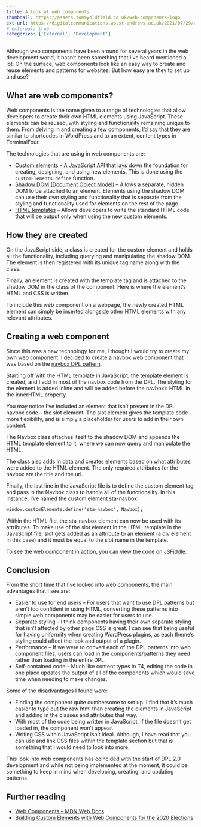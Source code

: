 ```yaml
---
title: A look at web components
thumbnail: https://assets.tommyoldfield.co.uk/web-components-logo
ext-url: https://digitalcommunications.wp.st-andrews.ac.uk/2021/07/29/a-look-at-web-components/
# external: true
categories: ['External', 'Development']
---
```


Although web components have been around for several years in the web development world, it hasn’t been something that I’ve heard mentioned a lot. On the surface, web components look like an easy way to create and reuse elements and patterns for websites. But how easy are they to set up and use?

## What are web components?

Web components is the name given to a range of technologies that allow developers to create their own HTML elements using JavaScript. These elements can be reused, with styling and functionality remaining unique to them. From delving in and creating a few components, I’d say that they are similar to shortcodes in WordPress and to an extent, content types in TerminalFour.

The technologies that are using in web components are:

- [Custom elements](https://developer.mozilla.org/en-US/docs/Web/Web_Components/Using_custom_elements) – A JavaScript API that lays down the foundation for creating, designing, and using new elements. This is done using the `customElements.define` function.
- [Shadow DOM (Document Object Model)](https://developer.mozilla.org/en-US/docs/Web/Web_Components/Using_shadow_DOM) – Allows a separate, hidden DOM to be attached to an element. Elements using the shadow DOM can use their own styling and functionality that is separate from the styling and functionality used for elements on the rest of the page.
- [HTML templates](https://developer.mozilla.org/en-US/docs/Web/Web_Components/Using_templates_and_slots) – Allows developers to write the standard HTML code that will be output only when using the new custom elements.

## How they are created

On the JavaScript side, a class is created for the custom element and holds all the functionality, including querying and manipulating the shadow DOM. The element is then registered with its unique tag name along with the class.

Finally, an element is created with the template tag and is attached to the shadow DOM in the class of the component. Here is where the element’s HTML and CSS is written.

To include this web component on a webpage, the newly created HTML element can simply be inserted alongside other HTML elements with any relevant attributes.

## Creating a web component

Since this was a new technology for me, I thought I would try to create my own web component. I decided to create a navbox web component that was based on the [navbox DPL pattern](https://www.st-andrews.ac.uk/dpl/1.26.0/patterns/navbox/index.html).

Starting off with the HTML template in JavaScript, the template element is created, and I add in most of the navbox code from the DPL. The styling for the element is added inline and will be added before the navbox’s HTML in the innerHTML property.


You may notice I’ve included an element that isn’t present in the DPL navbox code – the slot element. The slot element gives the template code more flexibility, and is simply a placeholder for users to add in their own content.

The Navbox class attaches itself to the shadow DOM and appends the HTML template element to it, where we can now query and manipulate the HTML.

The class also adds in data and creates elements based on what attributes were added to the HTML element. The only required attributes for the navbox are the title and the url.

Finally, the last line in the JavaScript file is to define the custom element tag and pass in the Navbox class to handle all of the functionality. In this instance, I’ve named the custom element sta-navbox.

`window.customElements.define('sta-navbox', Navbox);`

Within the HTML file, the sta-navbox element can now be used with its attributes. To make use of the slot element in the HTML template in the JavaScript file, slot gets added as an attribute to an element (a div element in this case) and it must be equal to the slot name in the template.

To see the web component in action, you can [view the code on JSFiddle](https://jsfiddle.net/beysfr0v/).

## Conclusion


From the short time that I’ve looked into web components, the main advantages that I see are:

- Easier to use for end users – For users that want to use DPL patterns but aren’t too confident in using HTML, converting these patterns into simple web components may be easier for users to use.
- Separate styling – I think components having their own separate styling that isn’t affected by other page CSS is great. I can see that being useful for having uniformity when creating WordPress plugins, as each theme’s styling could affect the look and output of a plugin.
- Performance – If we were to convert each of the DPL patterns into web component files, users can load in the components/patterns they need rather than loading in the entire DPL.
- Self-contained code – Much like content types in T4, editing the code in one place updates the output of all of the components which would save time when needing to make changes.

Some of the disadvantages I found were:

- Finding the component quite cumbersome to set up. I find that it’s much easier to type out the raw html than creating the elements in JavaScript and adding in the classes and attributes that way.
- With most of the code being written in JavaScript, if the file doesn’t get loaded in, the component won’t appear.
- Writing CSS within JavaScript isn’t ideal. Although, I have read that you can use and link CSS files within the template section but that is something that I would need to look into more.

This look into web components has coincided with the start of DPL 2.0 development and while not being implemented at the moment, it could be something to keep in mind when developing, creating, and updating patterns.
## Further reading

- [Web Components – MDN Web Docs](https://developer.mozilla.org/en-US/docs/Web/Web_Components)
- [Building Custom Elements with Web Components for the 2020 Elections](https://medium.com/stories-from-upstatement/building-custom-elements-with-web-components-for-the-2020-elections-f767ff9e9c6a)

